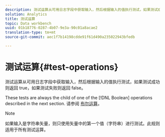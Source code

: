 ```yaml
---
description: 测试运算从可用日志字段中获取输入，然后根据输入的值执行测试，如果测试成功则返回 true，如果测试失败则返回 false。
solution: Analytics
title: 测试运算
topic: Data workbench
uuid: 01b18776-0287-4b07-9e3a-90c01a8acae2
translation-type: tm+mt
source-git-commit: aec1f7b14198cdde91f61d490a235022943bfedb

---
```



# 测试运算{#test-operations}

测试运算从可用日志字段中获取输入，然后根据输入的值执行测试，如果测试成功则返回 true，如果测试失败则返回 false。

These tests are always the child of one of the [!DNL Boolean] operations described in the next section. 请参阅 [布尔运算](../../../../home/c-dataset-const-proc/c-conditions/c-test-ops/c-boolean-ops.md#concept-9bee5fb907bb4e37871096aaf48b1baf)。

>[!NOTE]
>
>如果输入是字符串矢量，则只使用矢量中的第一个值（字符串）进行测试。此规则适用于所有测试运算。


